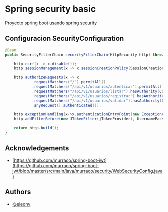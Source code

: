 # Spring security basic
Proyecto spring boot usando spring security

## Configuracion SecurityConfiguration
```java
@Bean
public SecurityFilterChain securityFilterChain(HttpSecurity http) throws Exception {

    http.csrf(x -> x.disable());
    http.sessionManagement(x -> x.sessionCreationPolicy(SessionCreationPolicy.STATELESS));

    http.authorizeRequests(x -> x
            .requestMatchers("/").permitAll()
            .requestMatchers("/api/v1/usuarios/autenticar").permitAll()
            .requestMatchers("/api/v1/usuarios/listar").hasAuthority(Constante.ROL_ADMIN)
            .requestMatchers("/api/v1/usuarios/registrar").hasAuthority(Constante.ROL_ADMIN)
            .requestMatchers("/api/v1/usuarios/validar").hasAuthority(Constante.ROL_USER)        
            .anyRequest().authenticated());

    http.exceptionHandling(x->x.authenticationEntryPoint(new ExceptionAuthenticationEntryPoint()));
    http.addFilterBefore(new JTokenFilter(jTokenProvider), UsernamePasswordAuthenticationFilter.class);

    return http.build();
}
```

## Acknowledgements
 - [https://github.com/murraco/spring-boot-jwt](https://github.com/murraco/spring-boot-jwt/blob/master/src/main/java/murraco/security/WebSecurityConfig.java)

## Authors
- [@eleonv](https://github.com/eleonv)

